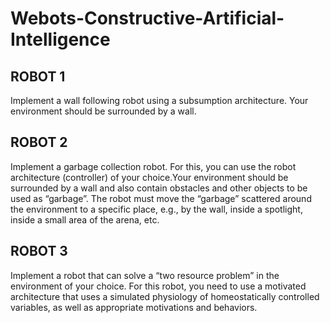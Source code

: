 # Webots-Constructive-Artificial-Intelligence

## ROBOT 1

Implement a wall following robot using a subsumption architecture. Your environment
should be surrounded by a wall.

## ROBOT 2

Implement a garbage collection robot. For this, you can use the robot architecture (controller) of your choice.Your environment should be surrounded by a wall and also contain obstacles and other objects to
be used as “garbage”. The robot must move the “garbage” scattered around the environment to a specific place, e.g., by the wall, inside a spotlight, inside a small area of the arena, etc.

## ROBOT 3

Implement a robot that can solve a “two resource problem” in the environment of your choice. For this robot, you need to use a motivated architecture that uses a simulated physiology of homeostatically controlled variables, as well as appropriate motivations and
behaviors.
